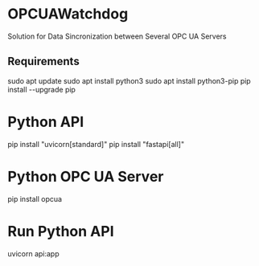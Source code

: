 # OPCUAWatchdog
Solution for Data Sincronization between Several OPC UA Servers

## Requirements

sudo apt update
sudo apt install python3
sudo apt install python3-pip
pip install --upgrade pip

# Python API
pip install "uvicorn[standard]"
pip install "fastapi[all]"

# Python OPC UA Server
pip install opcua


# Run Python API
uvicorn api:app
